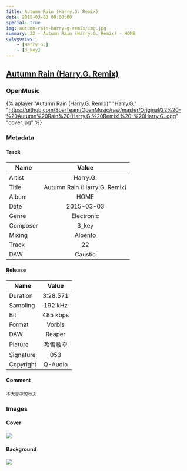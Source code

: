 ```yaml
---
title: Autumn Rain (Harry.G. Remix)
date: 2015-03-03 00:00:00
special: true
img: autumn-rain-harry-g-remix/img.jpg
summary: 22 - Autumn Rain (Harry.G. Remix) - HOME
categories:
    - [Harry.G.]
    - [3_key]
---
```


## [Autumn Rain (Harry.G. Remix)](https://github.com/SoarTeam/OpenMusic/raw/master/Original/22%20-%20Autumn%20Rain%20(Harry.G.%20Remix)%20-%20Harry.G..ogg)

### OpenMusic
{% aplayer "Autumn Rain (Harry.G. Remix)" "Harry.G." "https://github.com/SoarTeam/OpenMusic/raw/master/Original/22%20-%20Autumn%20Rain%20(Harry.G.%20Remix)%20-%20Harry.G..ogg" "cover.jpg" %}

### Metadata
#### Track

Name|Value
---|:--:
Artist|Harry.G.
Title|Autumn Rain (Harry.G. Remix)
Album|HOME
Date|2015-03-03
Genre|Electronic
Composer|3_key
Mixing|Aloento
Track|22
DAW|Caustic

#### Release

Name|Value
---|:--:
Duration|3:28.571
Sampling|192 kHz
Bit|485 kbps
Format|Vorbis
DAW|Reaper
Picture|盈雪敝空
Signature|053
Copyright|Q-Audio

#### Comment
``` text
不太悲凉的秋天
```

### Images
#### Cover
![](cover.jpg)

#### Background
![](img.jpg)
